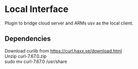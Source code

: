 # Local Interface  
Plugin to bridge cloud server and ARMs usv as the local client.  

## Dependencies
Download curlib from https://curl.haxx.se/download.html  
Unzip curl-7.67.0.zip  
sudo mv curl-7.67.0 /usr/share  
